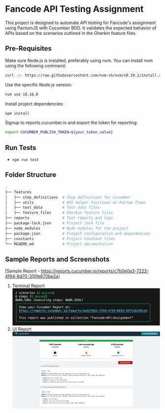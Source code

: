 # Fancode API Testing Assignment

This project is designed to automate API testing for Fancode's assignment using PactumJS with Cucumber BDD. It validates the expected behavior of APIs based on the scenarios outlined in the Gherkin feature files.

## Pre-Requisites

Make sure Node.js is installed, preferably using nvm. You can install nvm using the following command:

```bash
curl -o- https://raw.githubusercontent.com/nvm-sh/nvm/v0.39.1/install.sh | bash
```

Use the specific Node.js version:

```bash
nvm use 18.16.0
```


Install project dependencies:

```bash
npm install
```

Signup to reports.cucumber.io and export the token for reporting:

```bash
export CUCUMBER_PUBLISH_TOKEN=${your_token_value}
```

## Run Tests

- `npm run test`

## Folder Structure
```bash
.
├── features
│   ├── step_definitions  # Step definitions for Cucumber
│   ├── utils             # API helper functions or Pactum flows
│   ├── test_data         # Test data files
│   ├── feature_files     # Gherkin feature files
├── reports               # Test reports and logs
├── package-lock.json     # Project lock file
├── node_modules          # Node modules for the project
├── package.json          # Project configuration and dependencies
├── constants             # Project Constant files
└── README.md             # Project documentation
```

## Sample Reports and Screenshots
[Sample Report - https://reports.cucumber.io/reports/c7b0e0a3-7222-4f84-8d70-310fe670be2a]
1. Terminal Report
![Alt text](/Sreenshots/Terminal_report.png?raw=true "Terminal Report")
2. UI Report
![Alt text](/Sreenshots/UI_report.png?raw=true "UI Report")